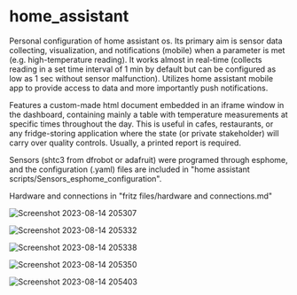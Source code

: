 # home_assistant
Personal configuration of home assistant os. Its primary aim is sensor data collecting, visualization, and notifications (mobile) when a parameter is met (e.g. high-temperature reading). It works almost in real-time (collects reading in a set time interval of 1 min by default but can be configured as low as 1 sec without sensor malfunction). Utilizes home assistant mobile app to provide access to data and more importantly push notifications.

Features a custom-made html document embedded in an iframe window in the dashboard, containing mainly a table with temperature measurements at specific times throughout the day. This is useful in cafes, restaurants, or any fridge-storing application where the state (or private stakeholder) will carry over quality controls. Usually, a printed report is required.

Sensors (shtc3 from dfrobot or adafruit) were programed through esphome, and the configuration (.yaml) files are included in "home assistant scripts/Sensors_esphome_configuration".

Hardware and connections in "fritz files/hardware and connections.md"

![Screenshot 2023-08-14 205307](https://github.com/odyskat/home_assistant/assets/114591654/661e9a82-92ee-49b1-93b8-bc200c6c550c)

![Screenshot 2023-08-14 205332](https://github.com/odyskat/home_assistant/assets/114591654/f6442e1b-4d15-4f52-b220-0d8dd6674501)

![Screenshot 2023-08-14 205338](https://github.com/odyskat/home_assistant/assets/114591654/d6a45db6-b8f8-4f34-a2a2-d294fc274b3e)

![Screenshot 2023-08-14 205350](https://github.com/odyskat/home_assistant/assets/114591654/ccdfe121-7468-46af-bd1d-939e32121df9)

![Screenshot 2023-08-14 205403](https://github.com/odyskat/home_assistant/assets/114591654/9000ae06-d3d3-47ed-bcdd-99b74c367fd5)

